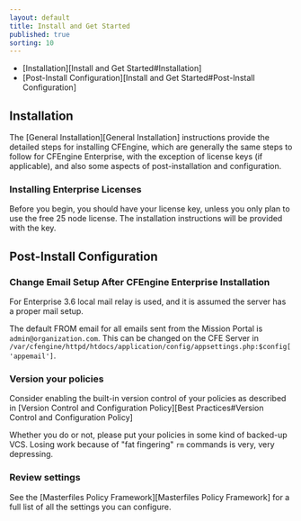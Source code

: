 ```yaml
---
layout: default
title: Install and Get Started
published: true
sorting: 10
---
```


* [Installation][Install and Get Started#Installation]
* [Post-Install Configuration][Install and Get Started#Post-Install Configuration]

## Installation ##

The [General Installation][General Installation] instructions provide the detailed steps for installing CFEngine, which are generally the same steps to follow for CFEngine Enterprise, with the exception of license keys (if applicable), and also some aspects of post-installation and configuration.

### Installing Enterprise Licenses ###

Before you begin, you should have your license key, unless you only
plan to use the free 25 node license. The installation instructions
will be provided with the key.

## Post-Install Configuration ##

### Change Email Setup After CFEngine Enterprise Installation ###

For Enterprise 3.6 local mail relay is used, and it is assumed the server has a proper mail setup.

The default FROM email for all emails sent from the Mission Portal is ```admin@organization.com```. This can be changed on the CFE Server in ```/var/cfengine/httpd/htdocs/application/config/appsettings.php:$config['appemail']```.

### Version your policies

Consider enabling the built-in version control of your policies as
described in
[Version Control and Configuration Policy][Best Practices#Version Control and Configuration Policy]

Whether you do or not, please put your policies in some kind of
backed-up VCS. Losing work because of "fat fingering" `rm` commands is
very, very depressing.

### Review settings

See the [Masterfiles Policy Framework][Masterfiles Policy Framework] for a full
list of all the settings you can configure.
